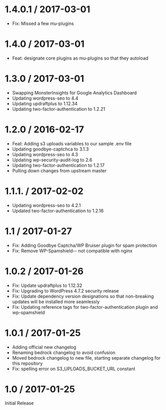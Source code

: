 
1.4.0.1 / 2017-03-01
==================

  * Fix: Missed a few mu-plugins

1.4.0 / 2017-03-01
==================

  * Feat: designate core plugins as mu-plugins so that they autoload

1.3.0 / 2017-03-01
==================

  * Swapping MonsterInsights for Google Analytics Dashboard
  * Updating wordpress-seo to 4.4
  * Updating updraftplus to 1.12.34
  * Updating two-factor-authentication to 1.2.21

1.2.0 / 2016-02-17
==================

  * Feat: Adding s3 uploads variables to our sample .env file
  * Updating goodbye-captchca to 3.1.3
  * Updating wordpress-seo to 4.3
  * Updating wp-security-audit-log to 2.6
  * Updating two-factor-authentication to 1.2.17
  * Pulling down changes from upstream master

1.1.1. / 2017-02-02
==================

  * Updating wordpress-seo to 4.2.1
  * Updated two-factor-authentication to 1.2.16

1.1 / 2017-01-27
==================

  * Fix: Adding Goodbye Captcha/WP Bruiser plugin for spam protection
  * Fix: Remove WP-Spamshield-- not compatible with nginx

1.0.2 / 2017-01-26
==================

  * Fix: Update updraftplus to 1.12.32
  * Fix: Upgrading to WordPress 4.7.2 security release
  * Fix: Update dependency version designations so that non-breaking updates will be installed more seamlessly
  * Fix: Updating reference tags for two-factor-authentication plugin and wp-spamshield

1.0.1 / 2017-01-25
==================

  * Adding official new changelog
  * Renaming bedrock changelog to avoid confusion
  * Moved bedrock changelog to new file, starting separate changelog for this repository
  * Fix: spelling error on S3_UPLOADS_BUCKET_URL constant

1.0 / 2017-01-25
================

Initial Release
